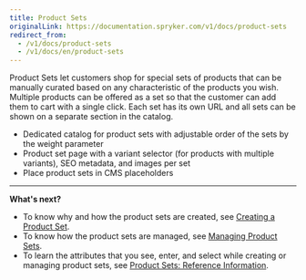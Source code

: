 ```yaml
---
title: Product Sets
originalLink: https://documentation.spryker.com/v1/docs/product-sets
redirect_from:
  - /v1/docs/product-sets
  - /v1/docs/en/product-sets
---
```


Product Sets let customers shop for special sets of products that can be manually curated based on any characteristic of the products you wish.
Multiple products can be offered as a set so that the customer can add them to cart with a single click. Each set has its own URL and all sets can be shown on a separate section in the catalog.

* Dedicated catalog for product sets with adjustable order of the sets by the weight parameter
* Product set page with a variant selector (for products with multiple variants), SEO metadata, and images per set
* Place product sets in CMS placeholders

***
**What's next?**

* To know why and how the product sets are created, see [Creating a Product Set](/docs/scos/dev/user-guides/201811.0/back-office-user-guide/products/product-sets/creating-a-prod).
* To know how the product sets are managed, see [Managing Product Sets](/docs/scos/dev/user-guides/201811.0/back-office-user-guide/products/product-sets/managing-produc).
* To learn the attributes that you see, enter, and select while creating or managing product sets, see [Product Sets: Reference Information](/docs/scos/dev/user-guides/201811.0/back-office-user-guide/products/product-sets/references/product-sets-re).

